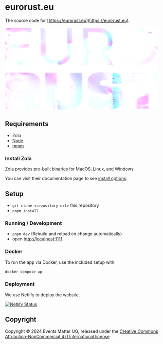 # eurorust.eu

The source code for [https://eurorust.eu](https://eurorust.eu).

![EuroRust logo](./static/images/eurorust-logo-light.png)

## Requirements

- Zola
- [Node](https://nodejs.org/en)
- [pnpm](https://pnpm.io) 

### Install Zola

[Zola](https://www.getzola.org) provides pre-built binaries for MacOS, Linux, and Windows.

You can visit their documentation page to see [install options](https://www.getzola.org/documentation/getting-started/installation/).

## Setup

- `git clone <repository-url>` this repository
- `pnpm install`

### Running / Development

- `pnpm dev` (Rebuild and reload on change automatically)
- open [http://localhost:1111](http://localhost:1111).

### Docker

To run the app via Docker, use the included setup with

```bash
docker compose up
```

### Deployment

We use Netlify to deploy the website.

[![Netlify Status](https://api.netlify.com/api/v1/badges/432a733d-01fd-432f-b6c8-ca501df19245/deploy-status)](https://app.netlify.com/sites/startling-centaur-29ca5a/deploys)

## Copyright

Copyright &copy; 2024 Events Matter UG, released under the
[Creative Commons Attribution-NonCommercial 4.0 International license](https://creativecommons.org/licenses/by-nc/4.0/).

